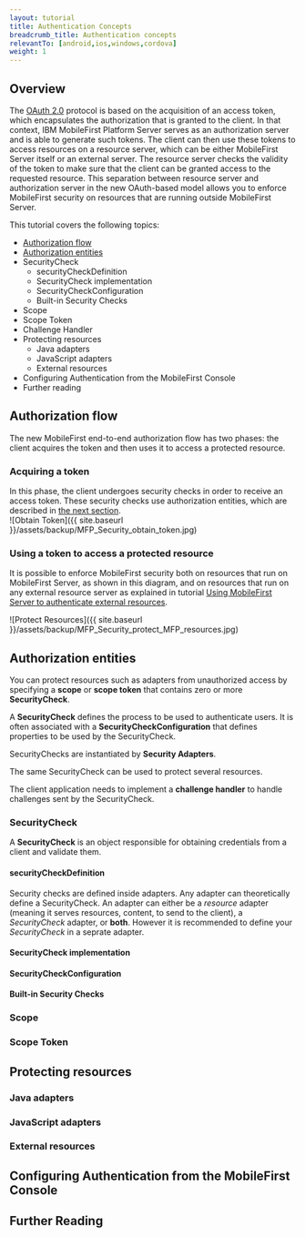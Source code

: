 ```yaml
---
layout: tutorial
title: Authentication Concepts
breadcrumb_title: Authentication concepts
relevantTo: [android,ios,windows,cordova]
weight: 1
---
```


## Overview

The [OAuth 2.0](http://oauth.net/) protocol is based on the acquisition of an access token, which encapsulates the authorization that is granted to the client. In that context, IBM MobileFirst Platform Server serves as an authorization server and is able to generate such tokens. The client can then use these tokens to access resources on a resource server, which can be either MobileFirst Server itself or an external server. The resource server checks the validity of the token to make sure that the client can be granted access to the requested resource. This separation between resource server and authorization server in the new OAuth-based model allows you to enforce MobileFirst security on resources that are running outside MobileFirst Server.

This tutorial covers the following topics:

*   [Authorization flow](#authorization-flow)
*   [Authorization entities](#authEntities)
  * SecurityCheck
    * securityCheckDefinition
    * SecurityCheck implementation
    * SecurityCheckConfiguration
    * Built-in Security Checks
  * Scope
  * Scope Token
  * Challenge Handler
* Protecting resources
  * Java adapters
  * JavaScript adapters
  * External resources
* Configuring Authentication from the MobileFirst Console
* Further reading



## Authorization flow

The new MobileFirst end-to-end authorization flow has two phases: the client acquires the token and then uses it to access a protected resource.

### Acquiring a token

In this phase, the client undergoes security checks in order to receive an access token. These security checks use authorization entities, which are described in [the next section](#authEntities).  
![Obtain Token]({{ site.baseurl }}/assets/backup/MFP_Security_obtain_token.jpg)

### Using a token to access a protected resource

It is possible to enforce MobileFirst security both on resources that run on MobileFirst Server, as shown in this diagram, and on resources that run on any external resource server as explained in tutorial [Using MobileFirst Server to authenticate external resources](../../using-mobilefirst-server-authenticate-external-resources/ "Using the MobileFirst Server to authenticate external resources").

![Protect Resources]({{ site.baseurl }}/assets/backup/MFP_Security_protect_MFP_resources.jpg)

## Authorization entities
You can protect resources such as adapters from unauthorized access by specifying a **scope** or **scope token** that contains zero or more **SecurityCheck**.

A **SecurityCheck** defines the process to be used to authenticate users. It is often associated with a **SecurityCheckConfiguration** that defines properties to be used by the SecurityCheck.

SecurityChecks are instantiated by **Security Adapters**.

The same SecurityCheck can be used to protect several resources.

The client application needs to implement a **challenge handler** to handle challenges sent by the SecurityCheck.

### SecurityCheck
A **SecurityCheck** is an object responsible for obtaining credentials from a client and validate them.

#### securityCheckDefinition
Security checks are defined inside adapters. Any adapter can theoretically define a SecurityCheck. An adapter can either be a *resource* adapter (meaning it serves resources, content, to send to the client), a *SecurityCheck* adapter, or **both**. However it is recommended to define your *SecurityCheck* in a seprate adapter.


#### SecurityCheck implementation

#### SecurityCheckConfiguration

#### Built-in Security Checks

### Scope

### Scope Token

## Protecting resources

### Java adapters

### JavaScript adapters

### External resources

## Configuring Authentication from the MobileFirst Console

## Further Reading
